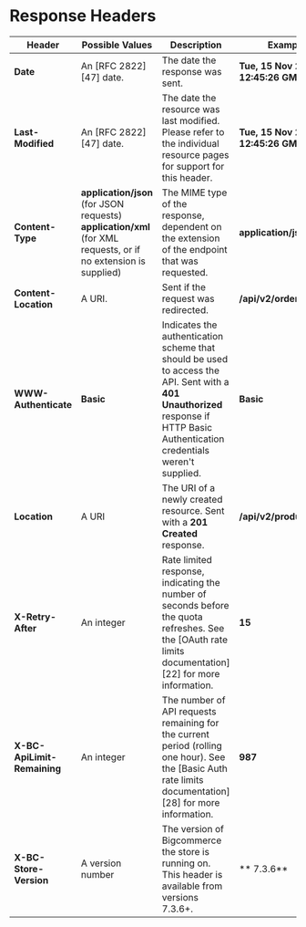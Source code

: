 # <span class="jumptarget"> Response Headers </span>

| Header | Possible Values | Description | Example |
| ------ | --------------- | ----------- | ------- |
| **Date** | An [RFC 2822][47] date. | The date the response was sent. | **Tue, 15 Nov 2011 12:45:26 GMT** |
| **Last-Modified** | An [RFC 2822][47] date. | The date the resource was last modified. Please refer to the individual resource pages for support for this header. | **Tue, 15 Nov 2011 12:45:26 GMT** |
| **Content-Type** | **application/json** (for JSON requests) **application/xml** (for XML requests, or if no extension is supplied) | The MIME type of the response, dependent on the extension of the endpoint that was requested. | **application/json** |
| **Content-Location** | A URI. | Sent if the request was redirected. | **/api/v2/orders/5.json** |
| **WWW-Authenticate** | **Basic** | Indicates the authentication scheme that should be used to access the API. Sent with a **401 Unauthorized** response if HTTP Basic Authentication credentials weren't supplied. | **Basic** |
| **Location** | A URI | The URI of a newly created resource. Sent with a **201 Created** response. | **/api/v2/products/7** |
| **X-Retry-After** | An integer | Rate limited response, indicating the number of seconds before the quota refreshes. See the [OAuth rate limits documentation][22] for more information. | **15** |
| **X-BC-ApiLimit-Remaining** | An integer | The number of API requests remaining for the current period (rolling one hour). See the [Basic Auth rate limits documentation][28] for more information. | **987** |
| **X-BC-Store-Version** | A version number | The version of Bigcommerce the store is running on. This header is available from versions 7.3.6+. | ** 7.3.6** |
